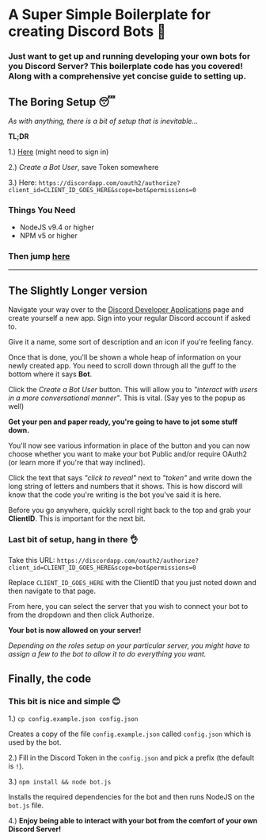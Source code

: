 # A Super Simple Boilerplate for creating Discord Bots 🤖

### Just want to get up and running developing your own bots for you Discord Server? This boilerplate code has you covered! Along with a comprehensive yet concise guide to setting up.

## The Boring Setup 😴
*As with anything, there is a bit of setup that is inevitable...*

**TL;DR**

1.) [Here](https://discordapp.com/developers/applications/me) (might need to sign in)

2.) *Create a Bot User*, save Token somewhere

3.) Here: `https://discordapp.com/oauth2/authorize?client_id=CLIENT_ID_GOES_HERE&scope=bot&permissions=0`

### Things You Need
 - NodeJS v9.4 or higher
 - NPM v5 or higher

### Then jump [here](#finally-the-code)

---

## The Slightly Longer version

Navigate your way over to the [Discord Developer Applications](https://discordapp.com/developers/applications/me) page and create yourself a new app. Sign into your regular Discord account if asked to.

Give it a name, some sort of description and an icon if you're feeling fancy.

Once that is done, you'll be shown a whole heap of information on your newly created app. You need to scroll down through all the guff to the bottom where it says **Bot**.

Click the *Create a Bot User* button. This will allow you to *"interact with users in a more conversational manner"*. This is vital. (Say yes to the popup as well)

**Get your pen and paper ready, you're going to have to jot some stuff down.**

You'll now see various information in place of the button and you can now choose whether you want to make your bot Public and/or require OAuth2 (or learn more if you're that way inclined).

Click the text that says *"click to reveal"* next to *"token"* and write down the long string of letters and numbers that it shows. This is how discord will know that the code you're writing is the bot you've said it is here.

Before you go anywhere, quickly scroll right back to the top and grab your **ClientID**. This is important for the next bit.

### Last bit of setup, hang in there 👌

Take this URL: `https://discordapp.com/oauth2/authorize?client_id=CLIENT_ID_GOES_HERE&scope=bot&permissions=0`

Replace `CLIENT_ID_GOES_HERE` with the ClientID that you just noted down and then navigate to that page.

From here, you can select the server that you wish to connect your bot to from the dropdown and then click Authorize.

**Your bot is now allowed on your server!**

*Depending on the roles setup on your particular server, you might have to assign a few to the bot to allow it to do everything you want.*

## Finally, the code
### This bit is nice and simple 😊

1.) `cp config.example.json config.json`

Creates a copy of the file `config.example.json` called `config.json` which is used by the bot.

2.) Fill in the Discord Token in the `config.json` and pick a prefix (the default is `!`).

3.) `npm install && node bot.js`

Installs the required dependencies for the bot and then runs NodeJS on the `bot.js` file.

4.) **Enjoy being able to interact with your bot from the comfort of your own Discord Server!**

